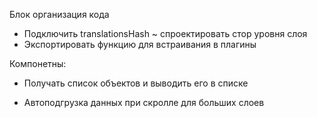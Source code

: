 Блок организация кода

- Подключить translationsHash
~ спроектировать стор уровня слоя
- Экспортировать функцию для встраивания в плагины

Компонетны:

+ Получать список объектов и выводить его в списке
- Автоподгрузка данных при скролле для больших слоев
